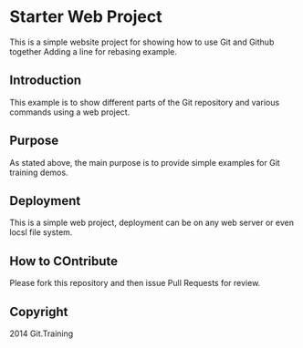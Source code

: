 # Starter Web Project

This is a simple website project for showing how to use Git and Github together
Adding a line for rebasing example.
## Introduction

This example is to show different parts of the Git repository and various commands using a web project.


## Purpose

As stated above, the main purpose is to provide simple examples for Git training demos.

## Deployment

This is a simple web project, deployment can be on any web server or even locsl file system.

## How to COntribute

Please fork this repository and then issue Pull Requests for review.

## Copyright

2014 Git.Training